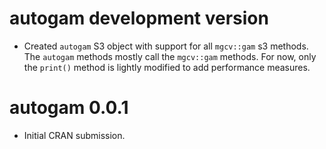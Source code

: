 # autogam development version

* Created `autogam` S3 object with support for all `mgcv::gam` s3 methods. The `autogam` methods mostly call the `mgcv::gam` methods. For now, only the `print()` method is lightly modified to add performance measures.

# autogam 0.0.1

* Initial CRAN submission.
